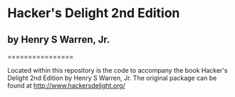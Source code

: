 # Hacker's Delight 2nd Edition #
## by Henry S Warren, Jr. ##

================

Located within this repository is the code to accompany the book Hacker's Delight 2nd Edition by Henry S Warren, Jr.  The original package can be found at http://www.hackersdelight.org/

